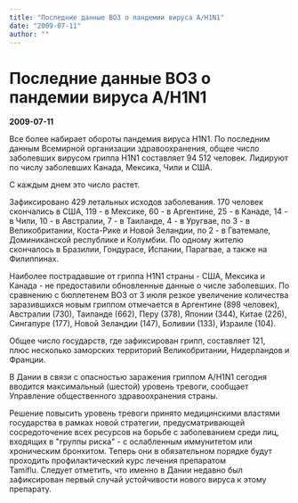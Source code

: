 ```yaml
---
title: "Последние данные ВОЗ о пандемии вируса A/H1N1"
date: "2009-07-11"
author: ""
---
```


# Последние данные ВОЗ о пандемии вируса A/H1N1

**2009-07-11** 

Все более набирает обороты пандемия вируса H1N1. По последним данным Всемирной организации здравоохранения, общее число заболевших вирусом гриппа H1N1 составляет 94 512 человек. Лидируют по числу заболевших Канада, Мексика, Чили и США.

С каждым днем это число растет.

Зафиксировано 429 летальных исходов заболевания. 170 человек скончались в США, 119 - в Мексике, 60 - в Аргентине, 25 - в Канаде, 14 - в Чили, 10 - в Австралии, 7 - в Таиланде, 4 - в Уругвае, по 3 - в Великобритании, Коста-Рике и Новой Зеландии, по 2 - в Гватемале, Доминиканской республике и Колумбии. По одному жителю скончалось в Бразилии, Гондурасе, Испании, Парагвае, а также на Филиппинах.

Наиболее пострадавшие от гриппа H1N1 страны - США, Мексика и Канада - не предоставили обновленные данные о числе заболевших. По сравнению с бюллетенем ВОЗ от 3 июля резкое увеличение количества заразившихся новым гриппом отмечается в Аргентине (898 человек), Австралии (730), Таиланде (662), Перу (378), Японии (344), Китае (226), Сингапуре (177), Новой Зеландии (147), Боливии (133), Израиле (104).

Общее число государств, где зафиксирован грипп, составляет 121, плюс несколько заморских территорий Великобритании, Нидерландов и Франции.

В Дании в связи с опасностью заражения гриппом A/H1N1 сегодня вводится максимальный (шестой) уровень тревоги, сообщает Управление общественного здравоохранения страны.

Решение повысить уровень тревоги принято медицинскими властями государства в рамках новой стратегии, предусматривающей сосредоточение всех ресурсов на борьбе с заболеванием среди лиц, входящих в "группы риска" - с ослабленным иммунитетом или хроническим бронхитом. Теперь они в обязательном порядке будут проходить профилактический курс лечения препаратом Tamiflu. Следует отметить, что именно в Дании недавно был зафиксирован первый случай устойчивости нового вируса к этому препарату.
